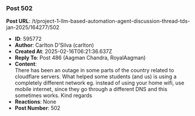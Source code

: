 ### Post 502
**Post URL**: /t/project-1-llm-based-automation-agent-discussion-thread-tds-jan-2025/164277/502
- **ID**: 595772
- **Author**: Carlton D'Silva (carlton)
- **Created At**: 2025-02-16T06:21:36.637Z
- **Reply To**: Post 486 (Aagman Chandra, RoyalAagman)
- **Content**:  
  There has been an outage in some parts of the country related to cloudflare servers. What helped some students (and us) is using a completely different network eg. instead of using your home wifi, use mobile internet, since they go through a different DNS and this sometimes works.
Kind regards
- **Reactions**: None
- **Post Number**: 502

